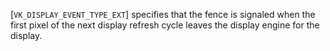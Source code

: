[`VK_DISPLAY_EVENT_TYPE_EXT`] specifies that the fence
is signaled when the first pixel of the next display refresh cycle
leaves the display engine for the display.